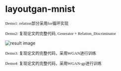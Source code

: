 # layoutgan-mnist 

<font face='微软雅黑' size=2>Demo1: relation部分采用for循环实现</font>

<font face='微软雅黑' size=2>Demo2: 复现论文的完整代码, Generator + Relation_Discriminator</font>

![result image](https://github.com/jianh1994/layoutgan/blob/master/Demo2/result_image/84.png)

<font face='微软雅黑' size=2>Demo3: 复现论文的完整代码，采用WGAN进行训练</font>

<font face='微软雅黑' size=2>Demo4: 复现论文的完整代码，采用WGAN-gp进行训练</font>

